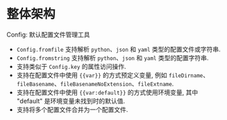 # 整体架构

Config: 默认配置文件管理工具

- `Config.fromfile` 支持解析 `python`、`json` 和 `yaml` 类型的配置文件或字符串. 
- `Config.fromstring` 支持解析 `python`、`json` 和 `yaml` 类型的配置字符串. 
- 支持类似于 `Config.key` 的属性访问操作. 
- 支持在配置文件中使用 `{{var}}` 的方式预定义变量, 例如 `fileDirname`、`fileBasename`、`fileBasenameNoExtension`、`fileExtname`. 
- 支持在配置文件中使用 `{{var:default}}` 的方式使用环境变量, 其中 "default" 是环境变量未找到时的默认值. 
- 支持将多个配置文件合并为一个配置文件. 
